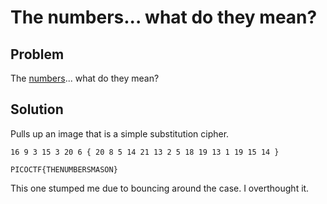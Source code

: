 # The numbers... what do they mean?

## Problem
The [numbers](https://2019shell1.picoctf.com/static/880cb722e666005093d6c2c5751ec042/the_numbers.png)... what do they mean?

## Solution
Pulls up an image that is a simple substitution cipher.  
```
16 9 3 15 3 20 6 { 20 8 5 14 21 13 2 5 18 19 13 1 19 15 14 }
```
```
PICOCTF{THENUMBERSMASON}
```

This one stumped me due to bouncing around the case.  I overthought it.
